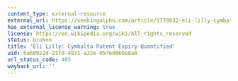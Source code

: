 ```yaml
---
content_type: external-resource
external_url: https://seekingalpha.com/article/1778932-eli-lilly-cymbalta-patent-expiry-quantified
has_external_license_warning: true
license: https://en.wikipedia.org/wiki/All_rights_reserved
status: broken
title: 'Eli Lilly: Cymbalta Patent Expiry Quantified'
uid: 5a68922d-21fd-4871-a32e-0576d86be8a8
url_status_code: 403
wayback_url: ''
---
```

